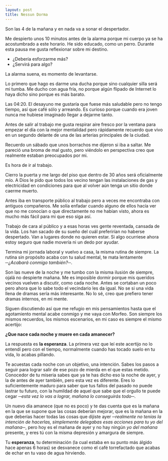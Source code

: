```yaml
---
layout: post
title: Nessun Dorma
---
```


Son las 4 de la mañana y en nada va a sonar el despertador.

Me despierto unos 10 minutos antes de la alarma porque mi cuerpo ya se ha acostumbrado a este horario. He sido educado, como un perro. Durante esta pausa me gusta reflexionar sobre mi destino.

- ¿Debería esforzarme más?
- ¿Servirá para algo?

La alarma suena, es momento de levantarse.

Lo primero que hago es darme una ducha porque sino cualquier silla será mi tumba. Me ducho con agua fría, no porque algún flipado de Internet lo haya dicho sino porque es más barato.

Las 04:20. El desayuno me gustaría que fuese más saludable pero no tengo tiempo, así que café sólo y arreando. Es curioso porque cuando era joven nunca me hubiese imaginado llegar a dejarme tanto.

Antes de salir al trabajo me gusta respirar aire fresco por la ventana para empezar el día con la mejor mentalidad pero rápidamente recuerdo que vivo en un segundo delante de una de las arterias principales de la ciudad.

Recuerdo un sábado que unos borrachos me dijeron si iba a saltar. Me pareció una broma de mal gusto, pero viéndolo en perspectiva creo que realmente estaban preocupados por mi.

Es hora de ir al trabajo.

Cierro la puerta y me largo del piso que dentro de 30 años será oficialmente mío. A Dios le pido que todos los vecino tengan las instalaciones de gas y electricidad en condiciones para que al volver aún tenga un sitio donde caerme muerto.

Antes iba en transporte público al trabajo pero a veces me encontraba con antiguos compañeros. Me solía enfadar cuando alguno de ellos hacía ver que no me conocían o que directamente no me habían visto, ahora es mucho más fácil para mi que eso siga así.

Trabajo de cara al público y a esas horas ves gente reventada, cansada de la vida. Los han sacado de su sueño del cuál preferirían no haberse despertado. Van a lugares donde no quieren estar. Si algo ocurriese ahora estoy seguro que nadie movería ni un dedo por ayudar.

Termina mi jornada laboral y vuelvo a casa, la misma rutina de siempre. La rutina sin propósito acaba con tu salud mental, te mata lentamente ─*¿Acabará conmigo también?*─.

Son las nueve de la noche y me tumbo con la misma ilusión de siempre, ojalá no despierte mañana. Me es imposible dormir porque mis queridos vecinos vuelven a discutir, como cada noche. Antes se cortaban un poco pero ahora que lo sabe todo el vecindario les da igual. No se si una vida llena de dramas sería más interesante. No lo sé, creo que prefiero tener dramas internos, en mi mente.

Siguen discutiendo así que me refugio en mis pensamientos hasta que el agotamiento mental acabe conmigo y me vaya con Morfeo. Son siempre los mismos recuerdos, los mismos escenarios, en mi caso es siempre el mismo acertijo:

**¿Que nace cada noche y muere en cada amanecer?**

La respuesta es **la esperanza**. La primera vez que leí este acertijo no lo entendí pero con el tiempo, normalmente cuando has tocado suelo en tu vida, lo acabas pillando. 

Te acuestas cada noche con un objetivo, una intención. Sabes los pasos a seguir para lograr salir de ese pozo de mierda en el que estas metido. Conocedor de tu miseria sabes que ya te has dicho eso la noche de ayer, y la de antes de ayer también, pero esta vez es diferente.
Eres lo suficientemente maduro para saber que tus fallos del pasado no puede lastrar tu futuro, con la humildad de aquel que sabe que el orgullo te puede cegar ─*esta vez lo vas a lograr, mañana lo conseguirás todo*─.

Un nuevo día amanece (que no es poco) y te das cuenta que es la mañana en la que se supone que las cosas deberían mejorar, que es la mañana en la que deberías hacer todas las cosas que dijiste ayer ─*realmente no tenías la intención de hacerlas, simplemente delegabas esas acciones para tu yo del mañana*─, pero hoy es el mañana de ayer y no hay ningún *yo del mañana* presente, y eres tú con la misma depresión y amargura de siempre.

Tu **esperanza**, tu determinación (la cual estaba en su punto más álgido hace apenas 6 horas) se desvanece como el café torrefactado que acabas de echar en tu vaso de agua hirviendo.